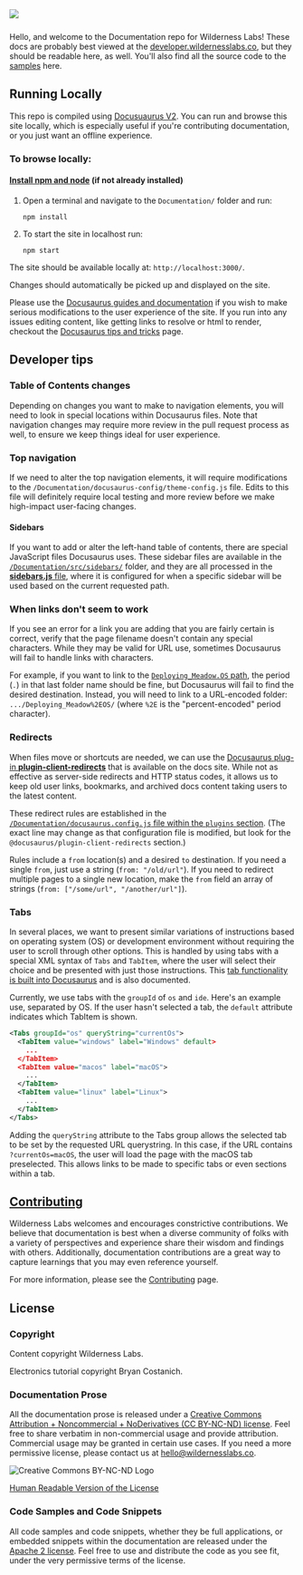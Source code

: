 <img src="Design/banner.jpg" style="margin-bottom:10px" />

Hello, and welcome to the Documentation repo for Wilderness Labs! These docs are probably best viewed at the [developer.wildernesslabs.co](http://developer.wildernesslabs.co), but they should be readable here, as well. You'll also find all the source code to the [samples](samples/) here.

## Running Locally

This repo is compiled using [Docusuaurus V2](https://docusaurus.io/docs/2.x). You can run and browse this site locally, which is especially useful if you're contributing documentation, or you just want an offline experience.

### To browse locally:

#### [Install npm and node](https://docs.npmjs.com/downloading-and-installing-node-js-and-npm) (if not already installed)

1. Open a terminal and navigate to the `Documentation/` folder and run:

    ```console
    npm install
    ```

1. To start the site in localhost run:

    ```console
    npm start
    ```

The site should be available locally at: `http://localhost:3000/`.

Changes should automatically be picked up and displayed on the site.

Please use the [Docusaurus guides and documentation](https://docusaurus.io/docs/2.x) if you wish to make serious modifications to the user experience of the site. If you run into any issues editing content, like getting links to resolve or html to render, checkout the [Docusaurus tips and tricks](Contributing/docusaurus-tips) page.

## Developer tips

### Table of Contents changes

Depending on changes you want to make to navigation elements, you will need to look in special locations within Docusaurus files. Note that navigation changes may require more review in the pull request process as well, to ensure we keep things ideal for user experience.

### Top navigation

If we need to alter the top navigation elements, it will require modifications to the `/Documentation/docusaurus-config/theme-config.js` file. Edits to this file will definitely require local testing and more review before we make high-impact user-facing changes.

#### Sidebars

If you want to add or alter the left-hand table of contents, there are special JavaScript files Docusaurus uses. These sidebar files are available in the [`/Documentation/src/sidebars/`](https://github.com/WildernessLabs/Documentation/tree/main/src/sidebars) folder, and they are all processed in the [**sidebars.js** file](https://github.com/WildernessLabs/Documentation/blob/main/src/sidebars/sidebars.js), where it is configured for when a specific sidebar will be used based on the current requested path.

### When links don't seem to work

If you see an error for a link you are adding that you are fairly certain is correct, verify that the page filename doesn't contain any special characters. While they may be valid for URL use, sometimes Docusaurus will fail to handle links with characters.

For example, if you want to link to the [`Deploying_Meadow.OS` path](https://developer.wildernesslabs.co/Meadow/Getting_Started/Deploying_Meadow.OS/), the period (`.`) in that last folder name should be fine, but Docusaurus will fail to find the desired destination. Instead, you will need to link to a URL-encoded folder: `.../Deploying_Meadow%2EOS/` (where `%2E` is the "percent-encoded" period character).

### Redirects

When files move or shortcuts are needed, we can use the [Docusaurus plug-in **plugin-client-redirects**](https://docusaurus.io/docs/api/plugins/@docusaurus/plugin-client-redirects/) that is available on the docs site. While not as effective as server-side redirects and HTTP status codes, it allows us to keep old user links, bookmarks, and archived docs content taking users to the latest content.

These redirect rules are established in the [`/Documentation/docusaurus.config.js` file within the `plugins` section](https://github.com/WildernessLabs/Documentation/blob/main/docusaurus.config.js#L52). (The exact line may change as that configuration file is modified, but look for the `@docusaurus/plugin-client-redirects` section.)

Rules include a `from` location(s) and a desired `to` destination. If you need a single `from`, just use a string (`from: "/old/url"`). If you need to redirect multiple pages to a single new location, make the `from` field an array of strings (`from: ["/some/url", "/another/url"]`).

### Tabs

In several places, we want to present similar variations of instructions based on operating system (OS) or development environment without requiring the user to scroll through other options. This is handled by using tabs with a special XML syntax of `Tabs` and `TabItem`, where the user will select their choice and be presented with just those instructions. This [tab functionality is built into Docusaurus](https://docusaurus.io/docs/next/markdown-features/tabs) and is also documented.

Currently, we use tabs with the `groupId` of `os` and `ide`. Here's an example use, separated by OS. If the user hasn't selected a tab, the `default` attribute indicates which TabItem is shown.

```xml
<Tabs groupId="os" queryString="currentOs">
  <TabItem value="windows" label="Windows" default>
    ...
  </TabItem>
  <TabItem value="macos" label="macOS">
    ...
  </TabItem>
  <TabItem value="linux" label="Linux">
    ...
  </TabItem>
</Tabs>
```

Adding the `queryString` attribute to the Tabs group allows the selected tab to be set by the requested URL querystring. In this case, if the URL contains `?currentOs=macOS`, the user will load the page with the macOS tab preselected. This allows links to be made to specific tabs or even sections within a tab.

## [Contributing](Contributing)

Wilderness Labs welcomes and encourages constrictive contributions. We believe that documentation is best when a diverse community of folks with a variety of perspectives and experience share their wisdom and findings with others. Additionally, documentation contributions are a great way to capture learnings that you may even reference yourself.

For more information, please see the [Contributing](Contributing) page.

## License

### Copyright

Content copyright Wilderness Labs.

Electronics tutorial copyright Bryan Costanich.

### Documentation Prose

All the documentation prose is released under a [Creative Commons
Attribution + Noncommercial + NoDerivatives (CC BY-NC-ND) license](Licenses/CreativeCommons_BY_NC_ND.md). Feel free to share verbatim in non-commercial usage and provide attribution. Commercial usage may be granted in certain use cases. If you need a more permissive license, please contact us at [hello@wildernesslabs.co](mailto:hello@wildernesslabs.co).

![Creative Commons BY-NC-ND Logo](Licenses/Cc-by-nc-nd_icon.png)

[Human Readable Version of the License](https://creativecommons.org/licenses/by-nc-nd/4.0/)

### Code Samples and Code Snippets

All code samples and code snippets, whether they be full applications, or embedded snippets within the documentation are released under the [Apache 2 license](Licenses/Apache2_License.md). Feel free to use and distribute the code as you see fit, under the very permissive terms of the license.
